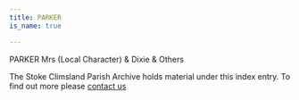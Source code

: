 ```yaml
---
title: PARKER
is_name: true

---
```


PARKER Mrs (Local Character) & Dixie & Others


The Stoke Climsland Parish Archive holds material under this index entry. To find out more please [contact us](/contact/)

